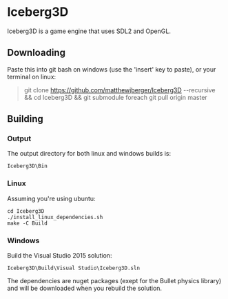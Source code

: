 # Iceberg3D
Iceberg3D is a game engine that uses SDL2 and OpenGL.

## Downloading
Paste this into git bash on windows (use the 'insert' key to paste), or your terminal on linux:

>git clone https://github.com/matthewjberger/Iceberg3D --recursive && cd Iceberg3D && git submodule foreach git pull origin master

## Building
### Output
The output directory for both linux and windows builds is:

    Iceberg3D\Bin

### Linux

Assuming you're using ubuntu:

    cd Iceberg3D
    ./install_linux_dependencies.sh
    make -C Build

### Windows
Build the Visual Studio 2015 solution:

    Iceberg3D\Build\Visual Studio\Iceberg3D.sln

The dependencies are nuget packages (exept for the Bullet physics library) and will be downloaded when you rebuild the solution. 

